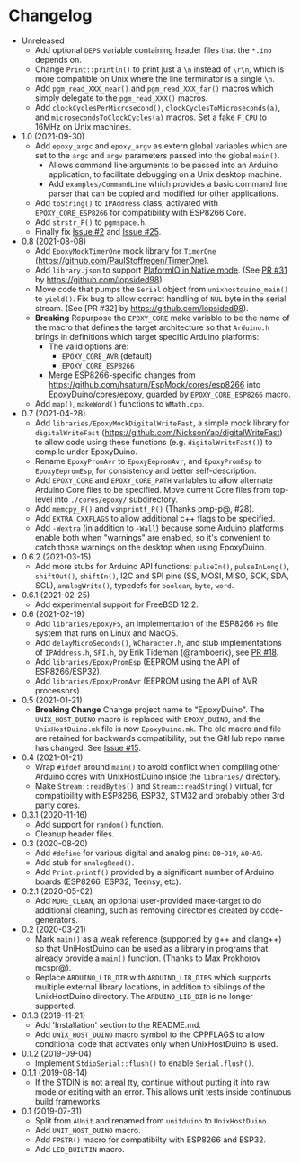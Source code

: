 # Changelog

* Unreleased
    * Add optional `DEPS` variable containing header files that the `*.ino`
      depends on.
    * Change `Print::println()` to print just a `\n` instead of `\r\n`, which
      is more compatible on Unix where the line terminator is a single `\n`.
    * Add `pgm_read_XXX_near()` and `pgm_read_XXX_far()` macros which
      simply delegate to the `pgm_read_XXX()` macros.
    * Add `clockCyclesPerMicrosecond()`, `clockCyclesToMicroseconds(a)`,
      and `microsecondsToClockCycles(a)` macros. Set a fake `F_CPU` to 16MHz
      on Unix machines.
* 1.0 (2021-09-30)
    * Add `epoxy_argc` and `epoxy_argv` as extern global variables which
      are set to the `argc` and `argv` parameters passed into the global
      `main()`.
        * Allows command line arguments to be passed into an Arduino
          application, to facilitate debugging on a Unix desktop machine.
        * Add `examples/CommandLine` which provides a basic command line parser
          that can be copied and modified for other applications.
    * Add `toString()` to `IPAddress` class, activated with `EPOXY_CORE_ESP8266`
      for compatibility with ESP8266 Core.
    * Add `strstr_P()` to `pgmspace.h`.
    * Finally fix [Issue #2](https://github.com/bxparks/EpoxyDuino/issues/2) and
      [Issue #25](https://github.com/bxparks/EpoxyDuino/issues/25).
* 0.8 (2021-08-08)
    * Add `EpoxyMockTimerOne` mock library for `TimerOne`
      (https://github.com/PaulStoffregen/TimerOne).
    * Add `library.json` to support
      [PlaformIO in Native
      mode](https://docs.platformio.org/en/latest/platforms/native.html). (See
      [PR #31](https://github.com/bxparks/EpoxyDuino/pull/31) by
      https://github.com/lopsided98).
    * Move code that pumps the `Serial` object from `unixhostduino_main()`
      to `yield()`. Fix bug to allow correct handling of `NUL` byte in the
      serial stream. (See [PR #32] by https://github.com/lopsided98).
    * **Breaking** Repurpose the `EPOXY_CORE` make variable to be the name of
      the macro that defines the target architecture so that `Arduino.h` brings
      in definitions which target specific Arduino platforms:
        * The valid options are:
            * `EPOXY_CORE_AVR` (default)
            * `EPOXY_CORE_ESP8266`
        * Merge ESP8266-specific changes from
          https://github.com/hsaturn/EspMock/cores/esp8266 into
          EpoxyDuino/cores/epoxy, guarded by `EPOXY_CORE_ESP8266` macro.
    * Add `map()`, `makeWord()` functions to `WMath.cpp`.
* 0.7 (2021-04-28)
    * Add `libraries/EpoxyMockDigitalWriteFast`, a simple mock library for
      `digitalWriteFast` (https://github.com/NicksonYap/digitalWriteFast) to
      allow code using these functions (e.g. `digitalWriteFast()`) to compile
      under EpoxyDuino.
    * Rename `EpoxyPromAvr` to `EpoxyEepromAvr`, and `EpoxyPromEsp` to
      `EpoxyEepromEsp`, for consistency and better self-description.
    * Add `EPOXY_CORE` and `EPOXY_CORE_PATH` variables to allow alternate
      Arduino Core files to be specified. Move current Core files from top-level
      into `./cores/epoxy/` subdirectory.
    * Add `memcpy_P()` and `vsnprintf_P()` (Thanks pmp-p@, #28).
    * Add `EXTRA_CXXFLAGS` to allow additional c++ flags to be specified.
    * Add `-Wextra` (in addition to `-Wall`) because some Arduino platforms
      enable both when "warnings" are enabled, so it's convenient to catch those
      warnings on the desktop when using EpoxyDuino.
* 0.6.2 (2021-03-15)
    * Add more stubs for Arduino API functions: `pulseIn()`, `pulseInLong()`,
      `shiftOut()`, `shiftIn()`, I2C and SPI pins (SS, MOSI, MISO, SCK, SDA,
      SCL), `analogWrite()`, typedefs for `boolean`, `byte`, `word`.
* 0.6.1 (2021-02-25)
    * Add experimental support for FreeBSD 12.2.
* 0.6 (2021-02-19)
    * Add `libraries/EpoxyFS`, an implementation of the ESP8266 `FS` file system
      that runs on Linux and MacOS.
    * Add `delayMicroSeconds()`, `WCharacter.h`, and stub implementations of
      `IPAddress.h`, `SPI.h`, by Erik Tideman (@ramboerik), see
      [PR #18](https://github.com/bxparks/EpoxyDuino/pull/18).
    * Add `libraries/EpoxyPromEsp` (EEPROM using the API of ESP8266/ESP32).
    * Add `libraries/EpoxyPromAvr` (EEPROM using the API of AVR processors).
* 0.5 (2021-01-21)
    * **Breaking Change** Change project name to "EpoxyDuino". The
      `UNIX_HOST_DUINO` macro is replaced with `EPOXY_DUINO`, and the
      `UnixHostDuino.mk` file is now `EpoxyDuino.mk`. The old macro and file are
      retained for backwards compatibility, but the GitHub repo name has
      changed. See
      [Issue #15](https://github.com/bxparks/UnixHostDuino/issues/15).
* 0.4 (2021-01-21)
    * Wrap `#ifdef` around `main()` to avoid conflict when compiling other
      Arduino cores with UnixHostDuino inside the `libraries/` directory.
    * Make `Stream::readBytes()` and `Stream::readString()` virtual, for
      compatibility with ESP8266, ESP32, STM32 and probably other 3rd party
      cores.
* 0.3.1 (2020-11-16)
    * Add support for `random()` function.
    * Cleanup header files.
* 0.3 (2020-08-20)
    * Add `#define` for various digital and analog pins: `D0`-`D19`, `A0`-`A9`.
    * Add stub for `analogRead()`.
    * Add `Print.printf()` provided by a significant number of Arduino boards
      (ESP8266, ESP32, Teensy, etc).
* 0.2.1 (2020-05-02)
    * Add `MORE_CLEAN`, an optional user-provided make-target to do additional
      cleaning, such as removing directories created by code-generators.
* 0.2 (2020-03-21)
    * Mark `main()` as a weak reference (supported by g++ and clang++) so that
      UniHostDuino can be used as a library in programs that already provide a
      `main()` function. (Thanks to Max Prokhorov mcspr@).
    * Replace `ARDUINO_LIB_DIR` with `ARDUINO_LIB_DIRS` which supports
      multiple external library locations, in addition to siblings of the
      UnixHostDuino directory. The `ARDUINO_LIB_DIR` is no longer supported.
* 0.1.3 (2019-11-21)
    * Add 'Installation' section to the README.md.
    * Add `UNIX_HOST_DUINO` macro symbol  to the CPPFLAGS to allow conditional
      code that activates only when UnixHostDuino is used.
* 0.1.2 (2019-09-04)
    * Implement `StdioSerial::flush()` to enable `Serial.flush()`.
* 0.1.1 (2019-08-14)
    * If the STDIN is not a real tty, continue without putting it into raw mode
      or exiting with an error. This allows unit tests inside continuous build
      frameworks.
* 0.1 (2019-07-31)
    * Split from `AUnit` and renamed from `unitduino` to `UnixHostDuino`.
    * Add `UNIT_HOST_DUINO` macro.
    * Add `FPSTR()` macro for compatibilty with ESP8266 and ESP32.
    * Add `LED_BUILTIN` macro.
